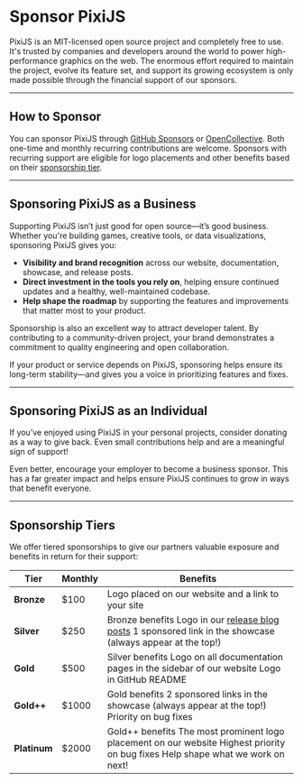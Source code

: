 # Sponsor PixiJS

PixiJS is an MIT-licensed open source project and completely free to use. It's trusted by companies and developers around the world to power high-performance graphics on the web. The enormous effort required to maintain the project, evolve its feature set, and support its growing ecosystem is only made possible through the financial support of our sponsors.

---

## How to Sponsor

You can sponsor PixiJS through [GitHub Sponsors](https://github.com/sponsors/pixijs) or [OpenCollective](https://opencollective.com/pixijs). Both one-time and monthly recurring contributions are welcome. Sponsors with recurring support are eligible for logo placements and other benefits based on their [sponsorship tier](#sponsorship-tiers).

---

## Sponsoring PixiJS as a Business

Supporting PixiJS isn’t just good for open source—it’s good business. Whether you're building games, creative tools, or data visualizations, sponsoring PixiJS gives you:

- **Visibility and brand recognition** across our website, documentation, showcase, and release posts.
- **Direct investment in the tools you rely on**, helping ensure continued updates and a healthy, well-maintained codebase.
- **Help shape the roadmap** by supporting the features and improvements that matter most to your product.

Sponsorship is also an excellent way to attract developer talent. By contributing to a community-driven project, your brand demonstrates a commitment to quality engineering and open collaboration.

If your product or service depends on PixiJS, sponsoring helps ensure its long-term stability—and gives you a voice in prioritizing features and fixes.

---

## Sponsoring PixiJS as an Individual

If you’ve enjoyed using PixiJS in your personal projects, consider donating as a way to give back. Even small contributions help and are a meaningful sign of support!

Even better, encourage your employer to become a business sponsor. This has a far greater impact and helps ensure PixiJS continues to grow in ways that benefit everyone.

---

## Sponsorship Tiers

We offer tiered sponsorships to give our partners valuable exposure and benefits in return for their support:

| Tier         | Monthly | Benefits                                                                                                                                      |
| ------------ | ------- | --------------------------------------------------------------------------------------------------------------------------------------------- |
| **Bronze**   | \$100   | Logo placed on our website and a link to your site                                                                                            |
| **Silver**   | \$250   | Bronze benefits Logo in our [release blog posts](https://pixijs.com/blog/8.10.0) 1 sponsored link in the showcase (always appear at the top!) |
| **Gold**     | \$500   | Silver benefits Logo on all documentation pages in the sidebar of our website Logo in GitHub README                                           |
| **Gold++**   | \$1000  | Gold benefits 2 sponsored links in the showcase (always appear at the top!) Priority on bug fixes                                             |
| **Platinum** | \$2000  | Gold++ benefits The most prominent logo placement on our website Highest priority on bug fixes Help shape what we work on next!               |
